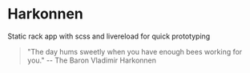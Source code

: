 # Harkonnen

Static rack app with scss and livereload for quick prototyping

> "The day hums sweetly when you have enough bees working for you."
-- The Baron Vladimir Harkonnen
